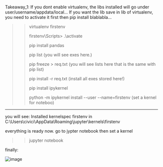 Takeaway_1: If you dont enable virtualenv, the libs installed will go under user/username/appdata/local... If you want the lib save in lib of virtualenv, you need to activate it first then pip install blablabla...

>> virtualenv firstenv
>> 
>> firstenv\Scripts> .\activate
>> 
>> pip install pandas
>> 
>> pip list (you will see exes here.)
>>
>> pip freeze > req.txt (you will see lists here that is the same with pip list)
>>
>> pip install -r req.txt (install all exes stored here!)
>>
>> pip install ipykernel
>>
>> python -m ipykernel install --user --name=firstenv (set a kernel for noteboo)
---------------------------------------------------------------------------------------------------------------------------- 
 
 you will see: Installed kernelspec firstenv in C:\Users\civici\AppData\Roaming\jupyter\kernels\firstenv

everything is ready now. go to jypter notebook then set a kernel

>> jupyter notebook

finally:

![image](https://github.com/user-attachments/assets/cc42c740-1e00-4b0d-aec6-f85a7b03fde1)

